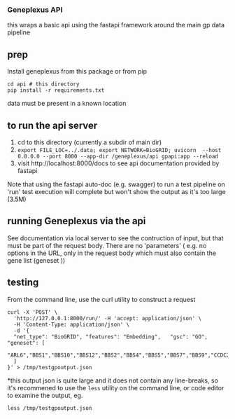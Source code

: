 ### Geneplexus API

this wraps a basic api using the fastapi framework around the main gp data pipeline

## prep

Install geneplexus from this package or from pip

```
cd api # this directory
pip install -r requirements.txt
```

data must be present in a known location

## to run the api server

1. cd to this directory (currently a subdir of main dir)
1. `export FILE_LOC=../.data; export NETWORK=BioGRID; uvicorn  --host 0.0.0.0 --port 8000 --app-dir /geneplexus/api gpapi:app --reload`
1. visit http://localhost:8000/docs to see api documentation provided by fastapi

Note that using the fastapi auto-doc (e.g. swagger) to run a test pipeline on 'run' test execution will complete but 
won't show the output as it's too large (3.5M)

## running Geneplexus via the api

See documentation via local server to see the contruction of input, but that must be part of the request body.  There are no 'parameters' 
( e.g. no options in the URL, only in the request body which must also contain the gene list (geneset ))

## testing 

From the command line, use the curl utility to  construct a request

```
curl -X 'POST' \
  'http://127.0.0.1:8000/run/' -H 'accept: application/json' \
  -H 'Content-Type: application/json' \
  -d '{
  "net_type": "BioGRID", "features": "Embedding",   "gsc": "GO",   "geneset": [
    "ARL6","BBS1","BBS10","BBS12","BBS2","BBS4","BBS5","BBS7","BBS9","CCDC28B","CEP290","KIF7","MKKS","MKS1","TRIM32","TTC8","WDPCP"
  ]
}' > /tmp/testgpoutput.json
```

*this output json is quite large and it does not contain any line-breaks, so it's recommened to use the `less` utility 
on the command line, or code editor to examine the output, eg. 

`less /tmp/testgpoutput.json`

